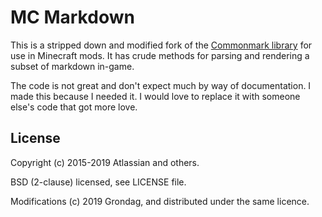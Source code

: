 MC Markdown
===============

This is a stripped down and modified fork of the [Commonmark library](https://github.com/atlassian/commonmark-java) for use in Minecraft mods.  It has crude methods for parsing and rendering a subset of markdown in-game. 

The code is not great and don't expect much by way of documentation. I made this because I needed it. I would love to replace it with someone else's code that got more love.

License
-------

Copyright (c) 2015-2019 Atlassian and others. 

BSD (2-clause) licensed, see LICENSE file.

Modifications (c) 2019 Grondag, and distributed under the same licence.
